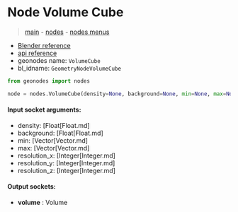 # Node Volume Cube

> [main](../structure.md) - [nodes](nodes.md) - [nodes menus](nodes_menus.md)

- [Blender reference](https://docs.blender.org/manual/en/latest/modeling/geometry_nodes/volume/volume_cube.html)
- [api reference](https://docs.blender.org/api/current/bpy.types.GeometryNodeVolumeCube.html)
- geonodes name: `VolumeCube`
- bl_idname: `GeometryNodeVolumeCube`

```python
from geonodes import nodes

node = nodes.VolumeCube(density=None, background=None, min=None, max=None, resolution_x=None, resolution_y=None, resolution_z=None)
```

#### Input socket arguments:

- density: [Float[Float.md]
- background: [Float[Float.md]
- min: [Vector[Vector.md]
- max: [Vector[Vector.md]
- resolution_x: [Integer[Integer.md]
- resolution_y: [Integer[Integer.md]
- resolution_z: [Integer[Integer.md]

#### Output sockets:

- **volume** : Volume

